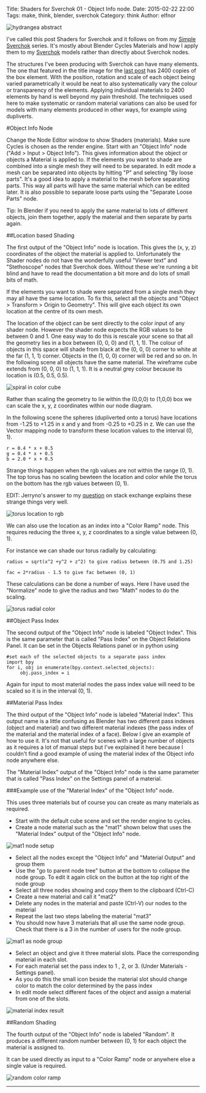 Title: Shaders for Sverchok 01 - Object Info node.
Date: 2015-02-22 22:00
Tags: make, think, blender, sverchok
Category: think
Author: elfnor

![hydrangea abstract](/images/abstract_21.png)

I've called this post Shaders for Sverchok and it follows on from  my [Simple Sverchok](http://elfnor.com/tag/sverchok.html) series. It's mostly about Blender Cycles Materials and how I apply them to my [Sverchok](http://nikitron.cc.ua/sverchok_en.html) models rather than directly about Sverchok nodes.

The structures I've been producing with Sverchok can have many elements. The one that featured in the title image for the [last post]({filename}simple_sverchok_05.md) has 2400 copies of the box element. With the position, rotation and scale of each object being varied parametrically it would be neat to also systematically vary the colour or transparency of the elements. Applying individual materials to 2400 elements by hand is well beyond my pain threshold. The techniques used here to make systematic or random material variations can also be used for models with many elements produced in other ways, for example using dupliverts.


#Object Info Node

Change the Node Editor window to show Shaders (materials). Make sure Cycles is chosen as the render engine. Start with an "Object Info" node ("Add > Input > Object Info"). This gives information  about the object or objects a Material is applied to. If the elements you want to shade are combined into a single mesh they will need to be separated. In edit mode a mesh can be separated into objects by hitting "P" and selecting "By loose parts".  It's a good idea to apply a material to the mesh before separating parts. This way all parts will have the same material which can be edited later. It is also possible to separate loose parts using the "Separate Loose Parts" node. 

Tip: In Blender if you need to apply the same material to lots of different objects, join them together, apply the material and then separate by parts again.


##Location based Shading

The first output of the "Object Info" node is location. This gives the (x, y, z) coordinates of the object the material is applied to. Unfortunately the Shader nodes do not have the wonderfully useful "Viewer text" and "Stethoscope" nodes that Sverchok does. Without these we're running a bit blind and have to read the documentation a bit more and do lots of small bits of math.

If the elements you want to shade were separated from a single mesh they may all have the same location. To fix this, select all the objects and "Object > Transform > Origin to Geometry". This will give each object its own location at the centre of its own mesh.

The location of the object can be sent directly to the color input of any shader node. However the shader node expects the RGB values to be between 0 and 1. One easy way to do this is rescale your scene so that all the geometry lies in a box between (0, 0, 0) and (1, 1, 1). The colour of objects in this space will shade from black at the (0, 0, 0) corner to white at the far (1, 1, 1) corner. Objects in the (1, 0, 0) corner will be red and so on. In the following scene all objects have the same material. The wireframe cube extends from (0, 0, 0) to (1, 1, 1). It is a neutral grey colour because its location is (0.5, 0.5, 0.5). 

![spiral in color cube](/images/spirals_in_color_cube_01.png)

Rather than scaling the geometry to lie within the (0,0,0) to (1,0,0) box we can scale the x, y, z coordinates within our node diagram.

In the following scene the spheres (dupliverted onto a torus) have locations from -1.25 to +1.25 in x and y and from -0.25 to +0.25 in z. We can use the Vector mapping node to transform these location values to the interval (0, 1).

    r = 0.4 * x + 0.5
    g = 0.4 * x + 0.5
    b = 2.0 * x + 0.5

Strange things happen when the rgb values are not within the range (0, 1). The top torus has no scaling bewteen the location and color while the torus on the bottom has the rgb values between (0, 1).

EDIT: Jerryno's answer to my [question](http://blender.stackexchange.com/questions/26254/how-and-when-does-clipping-of-rgb-values-happen) on stack exchange explains these strange things very well. 

![torus location to rgb](/images/torus_color.png)

We can also use the location as an index into a "Color Ramp" node. This requires reducing the three x, y, z coordinates to a single value between (0, 1). 

For instance we can shade our torus radially by calculating:

    radius = sqrt(x^2 +y^2 + z^2) to give radius between (0.75 and 1.25)

    fac = 2*radius - 1.5 to give fac between (0, 1)

These calculations can be done a number of ways. Here I have used the "Normalize" node to give the radius and two "Math" nodes to do the scaling.

![torus radial color](/images/torus_radial.png)

##Object Pass Index

The second output of the "Object Info" node is labeled "Object Index". This is the same parameter that is called "Pass Index" on the Object Relations Panel. It can be set in the Objects Relations panel or in python using

```
#set each of the selected objects to a separate pass index
import bpy
for i, obj in enumerate(bpy.context.selected_objects):
     obj.pass_index = i
```
 
Again for input to most material nodes the pass index value will need to be scaled so it is in the interval (0, 1).

##Material Pass Index

The third output of the "Object Info" node is labeled "Material Index". This output name is a little confusing as Blender has two different pass indexes (object and material) and two different material indexes (the pass index of the material and the material index of a face). Below I give an example of how to use it.  It's not that useful for scenes with a large number of objects as it requires a lot of manual steps but I've explained it here because I couldn't find a good example of using the material index of the Object info node anywhere else.

The "Material Index" output of the "Object Info" node is the same parameter that is called "Pass Index" on the Settings panel of a material. 


###Example use of the "Material Index" of the "Object Info" node. 

This uses three materials but of course you can create as many materials as required.

*  Start with the default cube scene and set the render engine to cycles.
*  Create a node material such as the "mat1" shown below that uses the "Material Index" output of the "Object Info" node.

![mat1 node setup](/images/material_index_blog-03.blend.png)

*  Select all the nodes except the "Object Info" and "Material Output" and group them
*  Use the "go to parent node tree" button at the bottom to collapse the node group. To edit it again click on the button at the top right of the node group
*  Select all three nodes showing and copy them to the clipboard (Ctrl-C)
*  Create a new material and call it "mat2"
*  Delete any nodes in the material and paste (Ctrl-V) our nodes to the material
*  Repeat the last two steps labeling the material "mat3"
*  You should now have 3 materials that all use the same node group. Check that there is a 3 in the number of users for the node group.

![mat1 as node group](/images/material_index_blog-04.blend.png)

*  Select an object and give it three material slots. Place the corresponding material in each slot.
*  For each material set the pass index to 1 , 2, or 3. (Under Materials - Settings panel).
*  As you do this the small icon beside the material slot should change color to match the color determined by the pass index
*  In edit mode select different faces of the object and assign a material from one of the slots.

![material index result](/images/material_index_blog-05.blend.png)

##Random Shading

The fourth output of the "Object Info" node is labeled  "Random". It produces a different random number between (0, 1) for each object the material is assigned to.

It can be used directly as input to a "Color Ramp" node or anywhere else a single value is required. 

![random color ramp](/images/color_random.png)

--------------------------------------------







